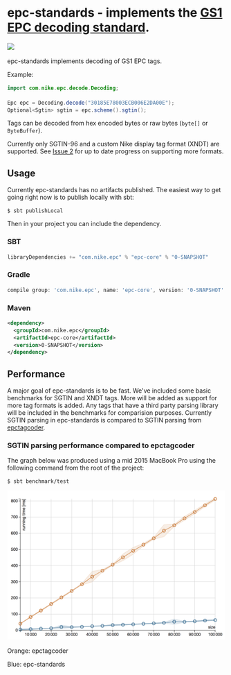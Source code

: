 # epc-standards - implements the [GS1 EPC decoding standard](https://www.gs1.org/sites/default/files/docs/epc/GS1_EPC_TDS_i1_11.pdf).

[![][license img]][license]

epc-standards implements decoding of GS1 EPC tags.

Example:

``` java
import com.nike.epc.decode.Decoding;

Epc epc = Decoding.decode("30185E78003ECB006E2DA00E");
Optional<Sgtin> sgtin = epc.scheme().sgtin();
```

Tags can be decoded from hex encoded bytes or raw bytes (`byte[]` or `ByteBuffer`).

Currently only SGTIN-96 and a custom Nike display tag format (XNDT) are supported. See [Issue 2](https://github.com/Nike-Inc/epc-standards/issues/2) for up to date progress on supporting more formats.

## Usage

Currently epc-standards has no artifacts published. The easiest way to get going right now is to publish locally with sbt:

``` shell
$ sbt publishLocal
```

Then in your project you can include the dependency.

### SBT

``` scala
libraryDependencies += "com.nike.epc" % "epc-core" % "0-SNAPSHOT"
```

### Gradle

``` groovy
compile group: 'com.nike.epc', name: 'epc-core', version: '0-SNAPSHOT'
```

### Maven

``` xml
<dependency>
  <groupId>com.nike.epc</groupId>
  <artifactId>epc-core</artifactId>
  <version>0-SNAPSHOT</version>
</dependency>
```

## Performance

A major goal of epc-standards is to be fast. We've included some basic benchmarks for SGTIN and XNDT tags. More will be added as support for more tag formats is added. Any tags that have a third party parsing library will be included in the benchmarks for comparision purposes. Currently SGTIN parsing in epc-standards is compared to SGTIN parsing from [epctagcoder](https://github.com/jlcout/epctagcoder).

### SGTIN parsing performance compared to epctagcoder

The graph below was produced using a mid 2015 MacBook Pro using the following command from the root of the project:

``` shell
$ sbt benchmark/test
```

![benchmark][benchmark img]

Orange: epctagcoder

Blue: epc-standards

[license]:LICENSE
[license img]:https://img.shields.io/badge/License-Apache%202-blue.svg
[benchmark img]:benchmark.png
